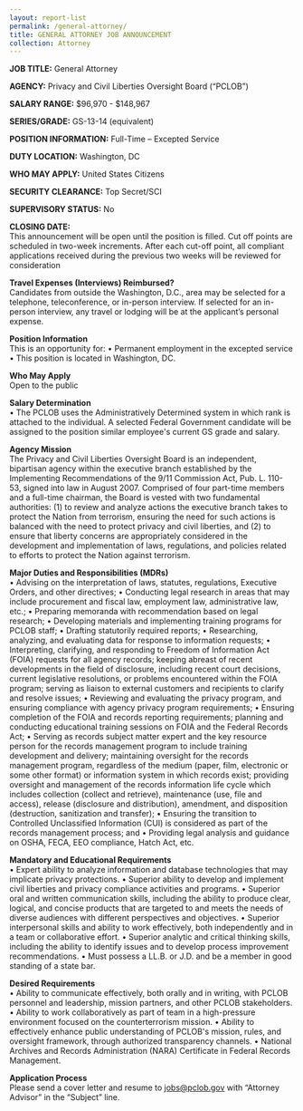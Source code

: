 ```yaml
---
layout: report-list
permalink: /general-attorney/
title: GENERAL ATTORNEY JOB ANNOUNCEMENT 
collection: Attorney
---
```


**JOB TITLE:** General Attorney 

**AGENCY:** Privacy and Civil Liberties Oversight Board (“PCLOB”)  

**SALARY RANGE:** $96,970 - $148,967 

**SERIES/GRADE:** GS-13-14 (equivalent)  

**POSITION INFORMATION:** Full-Time – Excepted Service  

**DUTY LOCATION:** Washington, DC  

**WHO MAY APPLY:** United States Citizens  

**SECURITY CLEARANCE:** Top Secret/SCI  

**SUPERVISORY STATUS:** No  

**CLOSING DATE:**  
This announcement will be open until the position is filled. Cut off points are scheduled in two-week increments. After each cut-off point, all compliant applications received during the previous two weeks will be reviewed for consideration 

**Travel Expenses (Interviews) Reimbursed?**  
Candidates from outside the Washington, D.C., area may be selected for a telephone, teleconference, or in-person interview. If selected for an in-person interview, any travel or lodging will be at the applicant’s personal expense. 
 
**Position Information**  
This is an opportunity for: 
•	Permanent employment in the excepted service 
•	This position is located in Washington, DC. 

**Who May Apply**  
Open to the public 
 
**Salary Determination**  
• 	The PCLOB uses the Administratively Determined system in which rank is attached to the individual. A selected Federal Government candidate will be assigned to the position similar employee's current GS grade and salary. 
 
 
**Agency Mission**  
The Privacy and Civil Liberties Oversight Board is an independent, bipartisan agency within the executive branch established by the Implementing Recommendations of the 9/11 Commission Act, Pub. L. 110-53, signed into law in August 2007. Comprised of four part-time members and a full-time chairman, the Board is vested with two fundamental authorities: (1) to review and analyze actions the executive branch takes to protect the Nation from terrorism, ensuring the need for such actions is balanced with the need to protect privacy and civil liberties, and (2) to ensure that liberty concerns are appropriately considered in the development and implementation of laws, regulations, and policies related to efforts to protect the Nation against terrorism. 

**Major Duties and Responsibilities (MDRs)**  
•	Advising on the interpretation of laws, statutes, regulations, Executive Orders, and other directives; 
•	Conducting legal research in areas that may include procurement and fiscal law, employment law, administrative law, etc.; 
•	Preparing memoranda with recommendation based on legal research;
•	Developing materials and implementing training programs for PCLOB staff;
•	Drafting statutorily required reports;
•	Researching, analyzing, and evaluating data for response to information requests;
•	Interpreting, clarifying, and responding to Freedom of Information Act (FOIA) requests for all agency records; keeping abreast of recent developments in the field of disclosure, including recent court decisions, current legislative resolutions, or problems encountered within the FOIA program; serving as liaison to external customers and recipients to clarify and resolve issues; 
•	Reviewing and evaluating the privacy program, and ensuring compliance with agency privacy program requirements;
•	Ensuring completion of the FOIA and records reporting requirements; planning and conducting educational training sessions on FOIA and the Federal Records Act;
•	Serving as records subject matter expert and the key resource person for the records management program to include training development and delivery; maintaining oversight for the records management program, regardless of the medium (paper, film, electronic or some other format) or information system in which records exist; providing oversight and management of the records information life cycle which includes collection (collect and retrieve), maintenance (use, file and access), release (disclosure and distribution), amendment, and disposition (destruction, sanitization and transfer);
•	Ensuring the transition to Controlled Unclassified Information (CUI) is considered as part of the records management process; and
•	Providing legal analysis and guidance on OSHA, FECA, EEO compliance, Hatch Act, etc.

 
**Mandatory and Educational Requirements**  
•	Expert ability to analyze information and database technologies that may implicate privacy protections. 
•	Superior ability to develop and implement civil liberties and privacy compliance activities and programs. 
•	Superior oral and written communication skills, including the ability to produce clear, logical, and concise products that are targeted to and meets the needs of diverse audiences with different perspectives and objectives. 
•	Superior interpersonal skills and ability to work effectively, both independently and in a team or collaborative effort. 
•	Superior analytic and critical thinking skills, including the ability to identify issues and to develop process improvement recommendations.
•	Must possess a LL.B. or J.D. and be a member in good standing of a state bar.

**Desired Requirements**  
•	Ability to communicate effectively, both orally and in writing, with PCLOB personnel and leadership, mission partners, and other PCLOB stakeholders. 
•	Ability to work collaboratively as part of team in a high-pressure environment focused on the counterterrorism mission.
•	Ability to effectively enhance public understanding of PCLOB's mission, rules, and oversight framework, through authorized transparency channels. 
•	National Archives and Records Administration (NARA) Certificate in Federal Records Management.

**Application Process**  
Please send a cover letter and resume to jobs@pclob.gov with “Attorney Advisor” in the “Subject” line. 
